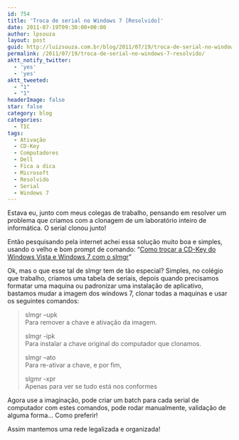 ```yaml
---
id: 754
title: 'Troca de serial no Windows 7 [Resolvido]'
date: 2011-07-19T09:30:00+00:00
author: lpsouza
layout: post
guid: http://luizsouza.com.br/blog/2011/07/19/troca-de-serial-no-windows-7-resolvido/
permalink: /2011/07/19/troca-de-serial-no-windows-7-resolvido/
aktt_notify_twitter:
  - 'yes'
  - 'yes'
aktt_tweeted:
  - "1"
  - "1"
headerImage: false
star: false
category: blog
categories:
  - TIC
tags:
  - Ativação
  - CD-Key
  - Computadores
  - Dell
  - Fica a dica
  - Microsoft
  - Resolvido
  - Serial
  - Windows 7
---
```

Estava eu, junto com meus colegas de trabalho, pensando em resolver um problema que criamos com a clonagem de um laboratório inteiro de informática. O serial clonou junto!

Então pesquisando pela internet achei essa solução muito boa e simples, usando o velho e bom prompt de comando: “<a href="http://www.universopc.net/2010/01/16/como-trocar-a-cd-key-do-windows-vista-e-windows-seven-com-o-slmgr/" target="_blank">Como trocar a CD-Key do Windows Vista e Windows 7 com o slmgr</a>”

Ok, mas o que esse tal de slmgr tem de tão especial? Simples, no colégio que trabalho, criamos uma tabela de seriais, depois quando precisamos formatar uma maquina ou padronizar uma instalação de aplicativo, bastamos mudar a imagem dos windows 7, clonar todas a maquinas e usar os seguintes comandos:

> slmgr –upk  
> Para remover a chave e ativação da imagem.
> 
> slmgr -ipk <chave original do computador>  
> Para instalar a chave original do computador que clonamos.
> 
> slmgr –ato  
> Para re-ativar a chave, e por fim,
> 
> slgmr -xpr  
> Apenas para ver se tudo está nos conformes

Agora use a imaginação, pode criar um batch para cada serial de computador com estes comandos, pode rodar manualmente, validação de alguma forma… Como preferir!

Assim mantemos uma rede legalizada e organizada!